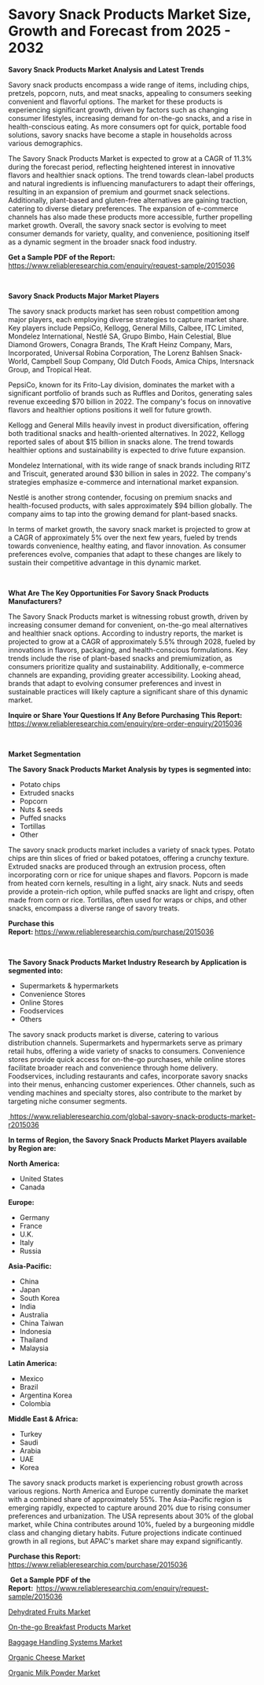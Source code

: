 <p><h1>Savory Snack Products Market Size, Growth and Forecast from 2025 - 2032</h1></p><p><strong>Savory Snack Products Market Analysis and Latest Trends</strong></p>
<p><p>Savory snack products encompass a wide range of items, including chips, pretzels, popcorn, nuts, and meat snacks, appealing to consumers seeking convenient and flavorful options. The market for these products is experiencing significant growth, driven by factors such as changing consumer lifestyles, increasing demand for on-the-go snacks, and a rise in health-conscious eating. As more consumers opt for quick, portable food solutions, savory snacks have become a staple in households across various demographics.</p><p>The Savory Snack Products Market is expected to grow at a CAGR of 11.3% during the forecast period, reflecting heightened interest in innovative flavors and healthier snack options. The trend towards clean-label products and natural ingredients is influencing manufacturers to adapt their offerings, resulting in an expansion of premium and gourmet snack selections. Additionally, plant-based and gluten-free alternatives are gaining traction, catering to diverse dietary preferences. The expansion of e-commerce channels has also made these products more accessible, further propelling market growth. Overall, the savory snack sector is evolving to meet consumer demands for variety, quality, and convenience, positioning itself as a dynamic segment in the broader snack food industry.</p></p>
<p><strong>Get a Sample PDF of the Report:&nbsp;</strong> <a href="https://www.reliableresearchiq.com/enquiry/request-sample/2015036?utm_campaign=1137&utm_medium=2&utm_source=Github&utm_content=ia&utm_term=07042025&utm_id=savory-snack-products">https://www.reliableresearchiq.com/enquiry/request-sample/2015036</a></p>
<p>&nbsp;</p>
<p><strong>Savory Snack Products Major Market Players</strong></p>
<p><p>The savory snack products market has seen robust competition among major players, each employing diverse strategies to capture market share. Key players include PepsiCo, Kellogg, General Mills, Calbee, ITC Limited, Mondelez International, Nestlé SA, Grupo Bimbo, Hain Celestial, Blue Diamond Growers, Conagra Brands, The Kraft Heinz Company, Mars, Incorporated, Universal Robina Corporation, The Lorenz Bahlsen Snack-World, Campbell Soup Company, Old Dutch Foods, Amica Chips, Intersnack Group, and Tropical Heat.</p><p>PepsiCo, known for its Frito-Lay division, dominates the market with a significant portfolio of brands such as Ruffles and Doritos, generating sales revenue exceeding $70 billion in 2022. The company's focus on innovative flavors and healthier options positions it well for future growth.</p><p>Kellogg and General Mills heavily invest in product diversification, offering both traditional snacks and health-oriented alternatives. In 2022, Kellogg reported sales of about $15 billion in snacks alone. The trend towards healthier options and sustainability is expected to drive future expansion.</p><p>Mondelez International, with its wide range of snack brands including RITZ and Triscuit, generated around $30 billion in sales in 2022. The company's strategies emphasize e-commerce and international market expansion.</p><p>Nestlé is another strong contender, focusing on premium snacks and health-focused products, with sales approximately $94 billion globally. The company aims to tap into the growing demand for plant-based snacks.</p><p>In terms of market growth, the savory snack market is projected to grow at a CAGR of approximately 5% over the next few years, fueled by trends towards convenience, healthy eating, and flavor innovation. As consumer preferences evolve, companies that adapt to these changes are likely to sustain their competitive advantage in this dynamic market.</p></p>
<p>&nbsp;</p>
<p><strong>What Are The Key Opportunities For Savory Snack Products Manufacturers?</strong></p>
<p><p>The Savory Snack Products market is witnessing robust growth, driven by increasing consumer demand for convenient, on-the-go meal alternatives and healthier snack options. According to industry reports, the market is projected to grow at a CAGR of approximately 5.5% through 2028, fueled by innovations in flavors, packaging, and health-conscious formulations. Key trends include the rise of plant-based snacks and premiumization, as consumers prioritize quality and sustainability. Additionally, e-commerce channels are expanding, providing greater accessibility. Looking ahead, brands that adapt to evolving consumer preferences and invest in sustainable practices will likely capture a significant share of this dynamic market.</p></p>
<p><strong>Inquire or Share Your Questions If Any Before Purchasing This Report:</strong> <a href="https://www.reliableresearchiq.com/enquiry/pre-order-enquiry/2015036?utm_campaign=1137&utm_medium=2&utm_source=Github&utm_content=ia&utm_term=07042025&utm_id=savory-snack-products">https://www.reliableresearchiq.com/enquiry/pre-order-enquiry/2015036</a></p>
<p>&nbsp;</p>
<p><strong>Market Segmentation</strong></p>
<p><strong>The Savory Snack Products Market Analysis by types is segmented into:</strong></p>
<p><ul><li>Potato chips</li><li>Extruded snacks</li><li>Popcorn</li><li>Nuts & seeds</li><li>Puffed snacks</li><li>Tortillas</li><li>Other</li></ul></p>
<p><p>The savory snack products market includes a variety of snack types. Potato chips are thin slices of fried or baked potatoes, offering a crunchy texture. Extruded snacks are produced through an extrusion process, often incorporating corn or rice for unique shapes and flavors. Popcorn is made from heated corn kernels, resulting in a light, airy snack. Nuts and seeds provide a protein-rich option, while puffed snacks are light and crispy, often made from corn or rice. Tortillas, often used for wraps or chips, and other snacks, encompass a diverse range of savory treats.</p></p>
<p><strong>Purchase this Report:&nbsp;</strong><a href="https://www.reliableresearchiq.com/purchase/2015036?utm_campaign=1137&utm_medium=2&utm_source=Github&utm_content=ia&utm_term=07042025&utm_id=savory-snack-products">https://www.reliableresearchiq.com/purchase/2015036</a></p>
<p>&nbsp;</p>
<p><strong>The Savory Snack Products Market Industry Research by Application is segmented into:</strong></p>
<p><ul><li>Supermarkets & hypermarkets</li><li>Convenience Stores</li><li>Online Stores</li><li>Foodservices</li><li>Others</li></ul></p>
<p><p>The savory snack products market is diverse, catering to various distribution channels. Supermarkets and hypermarkets serve as primary retail hubs, offering a wide variety of snacks to consumers. Convenience stores provide quick access for on-the-go purchases, while online stores facilitate broader reach and convenience through home delivery. Foodservices, including restaurants and cafes, incorporate savory snacks into their menus, enhancing customer experiences. Other channels, such as vending machines and specialty stores, also contribute to the market by targeting niche consumer segments.</p></p>
<p><a href="https://www.reliableresearchiq.com/global-savory-snack-products-market-r2015036?utm_campaign=1137&utm_medium=2&utm_source=Github&utm_content=ia&utm_term=07042025&utm_id=savory-snack-products">&nbsp;https://www.reliableresearchiq.com/global-savory-snack-products-market-r2015036</a></p>
<p><strong>In terms of Region, the Savory Snack Products Market Players available by Region are:</strong></p>
<p>
    <p> <strong> North America: </strong>
        <ul>
            <li>United States</li>
            <li>Canada</li>
        </ul>
        </p> 
    <p> <strong> Europe: </strong>
        <ul>
            <li>Germany</li>
            <li>France</li>
            <li>U.K.</li>
            <li>Italy</li>
            <li>Russia</li>
        </ul>
        </p> 
    <p> <strong> Asia-Pacific: </strong>
        <ul>
            <li>China</li>
            <li>Japan</li>
            <li>South Korea</li>
            <li>India</li>
            <li>Australia</li>
            <li>China Taiwan</li>
            <li>Indonesia</li>
            <li>Thailand</li>
            <li>Malaysia</li>
        </ul>
        </p> 
    <p> <strong> Latin America: </strong>
        <ul>
            <li>Mexico</li>
            <li>Brazil</li>
            <li>Argentina Korea</li>
            <li>Colombia</li>
        </ul>
        </p> 
    <p> <strong> Middle East & Africa: </strong>
        <ul>
            <li>Turkey</li>
            <li>Saudi</li>
            <li>Arabia</li>
            <li>UAE</li>
            <li>Korea</li>
        </ul>
    </p>
    </p>
<p><p>The savory snack products market is experiencing robust growth across various regions. North America and Europe currently dominate the market with a combined share of approximately 55%. The Asia-Pacific region is emerging rapidly, expected to capture around 20% due to rising consumer preferences and urbanization. The USA represents about 30% of the global market, while China contributes around 10%, fueled by a burgeoning middle class and changing dietary habits. Future projections indicate continued growth in all regions, but APAC's market share may expand significantly.</p></p>
<p><strong>Purchase this Report: </strong><a href="https://www.reliableresearchiq.com/purchase/2015036?utm_campaign=1137&utm_medium=2&utm_source=Github&utm_content=ia&utm_term=07042025&utm_id=savory-snack-products">https://www.reliableresearchiq.com/purchase/2015036</a></p>
<p>&nbsp;<strong>Get a Sample PDF of the Report:&nbsp;&nbsp;</strong><a href="https://www.reliableresearchiq.com/enquiry/request-sample/2015036?utm_campaign=1137&utm_medium=2&utm_source=Github&utm_content=ia&utm_term=07042025&utm_id=savory-snack-products">https://www.reliableresearchiq.com/enquiry/request-sample/2015036</a></p>
<p><strong></strong></p>
<p><p><a href="https://github.com/navodfetiya/Market-Research-Report-List-1/blob/main/dehydrated-fruits-market.md?utm_campaign=1137&utm_medium=2&utm_source=Github&utm_content=ia&utm_term=07042025&utm_id=savory-snack-products">Dehydrated Fruits Market</a></p><p><a href="https://github.com/doganaqev/Market-Research-Report-List-1/blob/main/on-the-go-breakfast-products-market.md?utm_campaign=1137&utm_medium=2&utm_source=Github&utm_content=ia&utm_term=07042025&utm_id=savory-snack-products">On-the-go Breakfast Products Market</a></p><p><a href="https://github.com/cevzarvargem/Market-Research-Report-List-1/blob/main/baggage-handling-systems-market.md?utm_campaign=1137&utm_medium=2&utm_source=Github&utm_content=ia&utm_term=07042025&utm_id=savory-snack-products">Baggage Handling Systems Market</a></p><p><a href="https://github.com/omemaeuseda/Market-Research-Report-List-1/blob/main/organic-cheese-market.md?utm_campaign=1137&utm_medium=2&utm_source=Github&utm_content=ia&utm_term=07042025&utm_id=savory-snack-products">Organic Cheese Market</a></p><p><a href="https://github.com/yenagmah/Market-Research-Report-List-1/blob/main/organic-milk-powder-market.md?utm_campaign=1137&utm_medium=2&utm_source=Github&utm_content=ia&utm_term=07042025&utm_id=savory-snack-products">Organic Milk Powder Market</a></p></p>